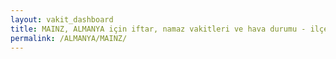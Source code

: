 ```yaml
---
layout: vakit_dashboard
title: MAINZ, ALMANYA için iftar, namaz vakitleri ve hava durumu - ilçe/eyalet seç
permalink: /ALMANYA/MAINZ/
---
```


<script type="text/javascript">
  var GLOBAL_COUNTRY = 'ALMANYA';
  var GLOBAL_CITY = 'MAINZ';
  var GLOBAL_STATE = '';
  var lat = 72;
  var lon = 21;
</script>

